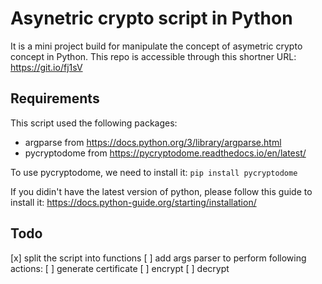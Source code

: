 # Asynetric crypto script in Python

It is a mini project build for manipulate the concept of asymetric crypto concept in Python. This repo is accessible through this shortner URL: <https://git.io/fj1sV>

## Requirements

This script used the following packages:

* argparse from <https://docs.python.org/3/library/argparse.html>
* pycryptodome from <https://pycryptodome.readthedocs.io/en/latest/>

To use pycryptodome, we need to install it: `pip install pycryptodome`

If you didin't have the latest version of python, please follow this guide to install it: <https://docs.python-guide.org/starting/installation/>

## Todo

[x] split the script into functions
[ ] add args parser to perform following actions:
    [ ] generate certificate
    [ ] encrypt
    [ ] decrypt

